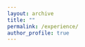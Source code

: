 ```yaml
---
layout: archive
title: ""
permalink: /experience/
author_profile: true
---
```



<!-- # Work Experience
- Research Scientist @ **IBM Almaden Research Center**, San Jose, CA, November 2019 - December 2020
- Internship @ **IBM Almaden Research Center**, San Jose, CA, Summer 2018
- Internship @ **IBM Almaden Research Center**, San Jose, CA, Summer 2017
- Internship @ **Microsoft Research**, Redmond, WA, Summer 2015
- Technical reviewer for video courses: D3 for Dynamic Data Visualizations, **Packt Publishing**, April - June 2014 
- Technical reviewer of the book: Data Visualization with D3.js Cookbook, **Packt Publishing**, August - September 2013
- Former career in the banking sector @ **National Bank of Greece S.A.**, February 2004 - August 2013	 -->
